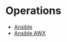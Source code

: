 # Operations

- [Ansible](https://github.com/ansible/ansible)
- [Ansible AWX](https://github.com/ansible/awx)
